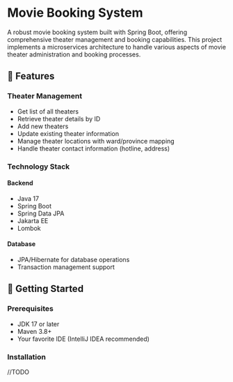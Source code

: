 # Movie Booking System

A robust movie booking system built with Spring Boot, offering comprehensive theater management and booking capabilities. This project implements a microservices architecture to handle various aspects of movie theater administration and booking processes.

## 🎯 Features

### Theater Management
- Get list of all theaters
- Retrieve theater details by ID
- Add new theaters
- Update existing theater information
- Manage theater locations with ward/province mapping
- Handle theater contact information (hotline, address)

### Technology Stack

#### Backend
- Java 17
- Spring Boot
- Spring Data JPA
- Jakarta EE
- Lombok

#### Database
- JPA/Hibernate for database operations
- Transaction management support

## 🚀 Getting Started

### Prerequisites
- JDK 17 or later
- Maven 3.8+
- Your favorite IDE (IntelliJ IDEA recommended)

### Installation
//TODO


